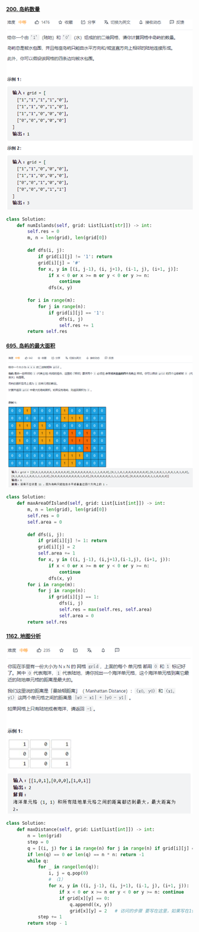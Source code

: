 #### [200. 岛屿数量](https://leetcode-cn.com/problems/number-of-islands/)

![image-20220102211951124](figs/image-20220102211951124.png)

```python
class Solution:
    def numIslands(self, grid: List[List[str]]) -> int:
        self.res = 0
        m, n = len(grid), len(grid[0])

        def dfs(i, j):
            if grid[i][j] != '1': return
            grid[i][j] = '#'
            for x, y in [(i, j-1), (i, j+1), (i-1, j), (i+1, j)]:
                if x < 0 or x >= m or y < 0 or y >= n:
                    continue
                dfs(x, y)

        for i in range(m):
            for j in range(n):
                if grid[i][j] == '1':
                    dfs(i, j)
                    self.res += 1
        return self.res
```

#### [695. 岛屿的最大面积](https://leetcode-cn.com/problems/max-area-of-island/)

![image-20220102212812509](figs/image-20220102212812509.png)

```python
class Solution:
    def maxAreaOfIsland(self, grid: List[List[int]]) -> int:
        m, n = len(grid), len(grid[0])
        self.res = 0
        self.area = 0

        def dfs(i, j):
            if grid[i][j] != 1: return
            grid[i][j] = 2
            self.area += 1
            for x, y in ((i, j-1), (i,j+1),(i-1,j), (i+1, j)):
                if x < 0 or x >= m or y < 0 or y >= n:
                    continue
                dfs(x, y)
        for i in range(m):
            for j in range(n):
                if grid[i][j] == 1:
                    dfs(i, j)
                    self.res = max(self.res, self.area)
                    self.area = 0
        return self.res
```

#### [1162. 地图分析](https://leetcode-cn.com/problems/as-far-from-land-as-possible/)

![image-20220102215727243](figs/image-20220102215727243.png)

```python
class Solution:
    def maxDistance(self, grid: List[List[int]]) -> int:
        n = len(grid)
        step = 0
        q = [(i, j) for i in range(n) for j in range(n) if grid[i][j] == 1]
        if len(q) == 0 or len(q) == n * n: return -1
        while q:
            for _ in range(len(q)):
                i, j = q.pop(0)
                # （1）
                for x, y in ((i, j-1), (i, j+1), (i-1, j), (i+1, j)):
                    if x < 0 or x >= n or y < 0 or y >= n: continue
                    if grid[x][y] == 0:
                        q.append((x, y))
                        grid[x][y] = 2   # 访问的步骤 要写在这里，如果写在1位置，则会有重复添加队列的情况，导致结果出错
            step += 1
        return step - 1
```

